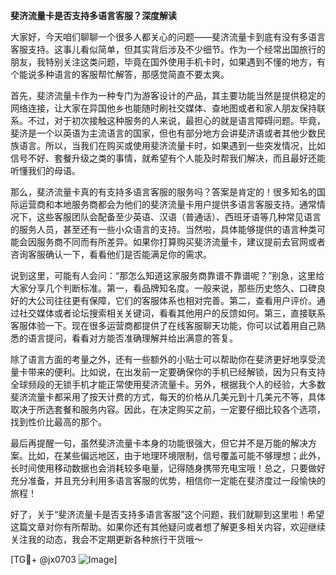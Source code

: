 **斐济流量卡是否支持多语言客服？深度解读**

大家好，今天咱们聊聊一个很多人都关心的问题——斐济流量卡到底有没有多语言客服支持。这事儿看似简单，但其实背后涉及不少细节。作为一个经常出国旅行的朋友，我特别关注这类问题，毕竟在国外使用手机卡时，如果遇到不懂的地方，有个能说多种语言的客服帮忙解答，那感觉简直不要太爽。

首先，斐济流量卡作为一种专门为游客设计的产品，其主要功能当然是提供稳定的网络连接，让大家在异国他乡也能随时刷社交媒体、查地图或者和家人朋友保持联系。不过，对于初次接触这种服务的人来说，最担心的就是语言障碍问题。毕竟，斐济是一个以英语为主流语言的国家，但也有部分地方会讲斐济语或者其他少数民族语言。所以，当我们在购买或使用斐济流量卡时，如果遇到一些突发情况，比如信号不好、套餐升级之类的事情，就希望有个人能及时帮我们解决，而且最好还能听懂我们的母语。

那么，斐济流量卡真的有支持多语言客服的服务吗？答案是肯定的！很多知名的国际运营商和本地服务商都会为他们的斐济流量卡用户提供多语言客服支持。通常情况下，这些客服团队会配备至少英语、汉语（普通话）、西班牙语等几种常见语言的服务人员，甚至还有一些小众语言的支持。当然啦，具体能够提供的语言种类可能会因服务商不同而有所差异。如果你打算购买斐济流量卡，建议提前去官网或者咨询客服确认一下，看看他们是否能满足你的需求。

说到这里，可能有人会问：“那怎么知道这家服务商靠谱不靠谱呢？”别急，这里给大家分享几个判断标准。第一，看品牌知名度。一般来说，那些历史悠久、口碑良好的大公司往往更有保障，它们的客服体系也相对完善。第二，查看用户评价。通过社交媒体或者论坛搜索相关关键词，看看其他用户的反馈如何。第三，直接联系客服体验一下。现在很多运营商都提供了在线客服聊天功能，你可以试着用自己熟悉的语言提问，看看对方能否准确理解并给出满意的答复。

除了语言方面的考量之外，还有一些额外的小贴士可以帮助你在斐济更好地享受流量卡带来的便利。比如说，在出发前一定要确保你的手机已经解锁，因为只有支持全球频段的无锁手机才能正常使用斐济流量卡。另外，根据我个人的经验，大多数斐济流量卡都采用了按天计费的方式，每天的价格从几美元到十几美元不等，具体取决于所选套餐和服务内容。因此，在决定购买之前，一定要仔细比较各个选项，找到性价比最高的那个。

最后再提醒一句，虽然斐济流量卡本身的功能很强大，但它并不是万能的解决方案。比如，在某些偏远地区，由于地理环境限制，信号覆盖可能不够理想；此外，长时间使用移动数据也会消耗较多电量，记得随身携带充电宝哦！总之，只要做好充分准备，并且充分利用多语言客服的优势，相信你一定能在斐济度过一段愉快的旅程！

好了，关于“斐济流量卡是否支持多语言客服”这个问题，我们就聊到这里啦！希望这篇文章对你有所帮助。如果你还有其他疑问或者想了解更多相关内容，欢迎继续关注我的动态，我会不定期更新各种旅行干货哦～

[TG💪+ @jx0703 ![Image](https://github.com/user-attachments/assets/dbca1d08-cadb-493c-b0ec-ad6f7a83f270)]